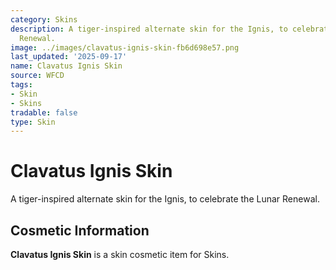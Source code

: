 ```yaml
---
category: Skins
description: A tiger-inspired alternate skin for the Ignis, to celebrate the Lunar
  Renewal.
image: ../images/clavatus-ignis-skin-fb6d698e57.png
last_updated: '2025-09-17'
name: Clavatus Ignis Skin
source: WFCD
tags:
- Skin
- Skins
tradable: false
type: Skin
---
```


# Clavatus Ignis Skin

A tiger-inspired alternate skin for the Ignis, to celebrate the Lunar Renewal.

## Cosmetic Information

**Clavatus Ignis Skin** is a skin cosmetic item for Skins.

